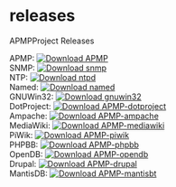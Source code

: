 # releases  
APMPProject Releases  
  
APMP: [![Download APMP](https://img.shields.io/sourceforge/dt/apmp.svg)](https://sourceforge.net/projects/apmp/files/APMP-1.0.0.2.exe)  
SNMP: [![Download snmp](https://img.shields.io/sourceforge/dt/apmp/Extras/snmp.exe.svg)](https://sourceforge.net/projects/apmp/files/Extras/snmp.exe)  
NTP: [![Download ntpd](https://img.shields.io/sourceforge/dt/apmp/Extras/ntpd.exe.svg)](https://sourceforge.net/projects/apmp/files/Extras/ntpd.exe)  
Named: [![Download named](https://img.shields.io/sourceforge/dt/apmp/Extras/named.exe.svg)](https://sourceforge.net/projects/apmp/files/Extras/named.exe)  
GNUWin32: [![Download gnuwin32](https://img.shields.io/sourceforge/dt/apmp/Extras/gnuwin32.exe.svg)](https://sourceforge.net/projects/apmp/files/Extras/gnuwin32.exe)  
DotProject: [![Download APMP-dotproject](https://img.shields.io/sourceforge/dt/apmp/Addons/APMP-dotproject.exe.svg)](https://sourceforge.net/projects/apmp/files/Addons/APMP-dotproject.exe)  
Ampache: [![Download APMP-ampache](https://img.shields.io/sourceforge/dt/apmp/Addons/APMP-ampache.exe.svg)](https://sourceforge.net/projects/apmp/files/Addons/APMP-ampache.exe)  
MediaWiki: [![Download APMP-mediawiki](https://img.shields.io/sourceforge/dt/apmp/Addons/APMP-mediawiki.exe.svg)](https://sourceforge.net/projects/apmp/files/Addons/APMP-mediawiki.exe)  
PiWik: [![Download APMP-piwik](https://img.shields.io/sourceforge/dt/apmp/Addons/APMP-piwik.exe.svg)](https://sourceforge.net/projects/apmp/files/Addons/APMP-piwik.exe)  
PHPBB: [![Download APMP-phpbb](https://img.shields.io/sourceforge/dt/apmp/Addons/APMP-phpbb.exe.svg)](https://sourceforge.net/projects/apmp/files/Addons/APMP-phpbb.exe)  
OpenDB: [![Download APMP-opendb](https://img.shields.io/sourceforge/dt/apmp/Addons/APMP-opendb.exe.svg)](https://sourceforge.net/projects/apmp/files/Addons/APMP-opendb.exe)  
Drupal: [![Download APMP-drupal](https://img.shields.io/sourceforge/dt/apmp/Addons/APMP-drupal.exe.svg)](https://sourceforge.net/projects/apmp/files/Addons/APMP-drupal.exe)  
MantisDB: [![Download APMP-mantisbt](https://img.shields.io/sourceforge/dt/apmp/Addons/APMP-mantisbt.exe.svg)](https://sourceforge.net/projects/apmp/files/Addons/APMP-mantisbt.exe)  

